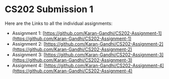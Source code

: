# CS202 Submission 1

Here are the Links to all the individual assignments:

- Assignment 1: [https://github.com/Karan-Gandhi/CS202-Assignment-1](https://github.com/Karan-Gandhi/CS202-Assignment-1)
- Assignment 2: [https://github.com/Karan-Gandhi/CS202-Assignment-2](https://github.com/Karan-Gandhi/CS202-Assignment-2)
- Assignment 3: [https://github.com/Karan-Gandhi/CS202-Assignment-3](https://github.com/Karan-Gandhi/CS202-Assignment-3)
- Assignment 4: [https://github.com/Karan-Gandhi/CS202-Assignment-4](https://github.com/Karan-Gandhi/CS202-Assignment-4)
